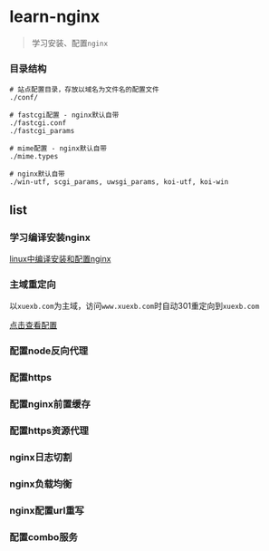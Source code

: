 # learn-nginx

> 学习安装、配置`nginx`

### 目录结构

```
# 站点配置目录，存放以域名为文件名的配置文件
./conf/

# fastcgi配置 - nginx默认自带
./fastcgi.conf
./fastcgi_params

# mime配置 - nginx默认自带
./mime.types

# nginx默认自带
./win-utf, scgi_params, uwsgi_params, koi-utf, koi-win
```

## list

### 学习编译安装nginx

[linux中编译安装和配置nginx](https://xuexb.com/html/linuxzhong-bian-yi-an-zhuang-he-pei-zhi-nginx.html)

### 主域重定向

以`xuexb.com`为主域，访问`www.xuexb.com`时自动301重定向到`xuexb.com`

[点击查看配置](conf/www.xuexb.com.conf)

### 配置node反向代理

### 配置https

### 配置nginx前置缓存

### 配置https资源代理

### nginx日志切割

### nginx负载均衡

### nginx配置url重写

### 配置combo服务